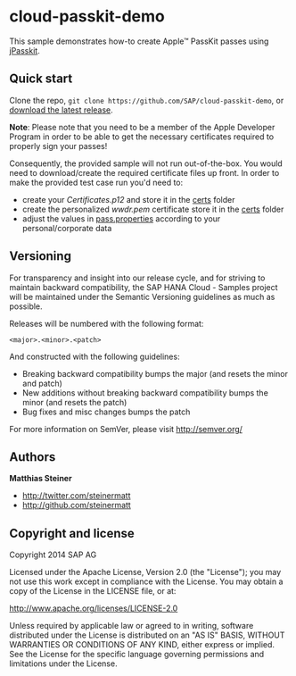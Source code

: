 cloud-passkit-demo
==================

This sample demonstrates how-to create Apple™ PassKit passes using [jPasskit](https://github.com/bitzeche/jpasskit).

Quick start
-----------

Clone the repo, `git clone https://github.com/SAP/cloud-passkit-demo`, or [download the latest release](https://github.com/SAP/cloud-passkit-demo/archive/master.zip).

**Note**: Please note that you need to be a member of the Apple Developer Program in order to be able to get the necessary certificates required to properly sign your passes! 

Consequently, the provided sample will not run out-of-the-box. You would need to download/create the required certificate files up front. In order to make the provided test case run you'd need to:

+ create your *Certificates.p12* and store it in the [certs](/src/test/resources/certs) folder
+ create the personalized *wwdr.pem* certificate store it in the [certs](/src/test/resources/certs) folder
+ adjust the values in [pass.properties](/src/test/resources/pass.properties) according to your personal/corporate data


Versioning
----------

For transparency and insight into our release cycle, and for striving to maintain backward compatibility, the SAP HANA Cloud - Samples project will be maintained under the Semantic Versioning guidelines as much as possible.

Releases will be numbered with the following format:

`<major>.<minor>.<patch>`

And constructed with the following guidelines:

* Breaking backward compatibility bumps the major (and resets the minor and patch)
* New additions without breaking backward compatibility bumps the minor (and resets the patch)
* Bug fixes and misc changes bumps the patch

For more information on SemVer, please visit http://semver.org/

Authors
-------

**Matthias Steiner**

+ http://twitter.com/steinermatt
+ http://github.com/steinermatt


Copyright and license
---------------------

Copyright 2014 SAP AG

Licensed under the Apache License, Version 2.0 (the "License");
you may not use this work except in compliance with the License.
You may obtain a copy of the License in the LICENSE file, or at:

   http://www.apache.org/licenses/LICENSE-2.0

Unless required by applicable law or agreed to in writing, software
distributed under the License is distributed on an "AS IS" BASIS,
WITHOUT WARRANTIES OR CONDITIONS OF ANY KIND, either express or implied.
See the License for the specific language governing permissions and
limitations under the License.

